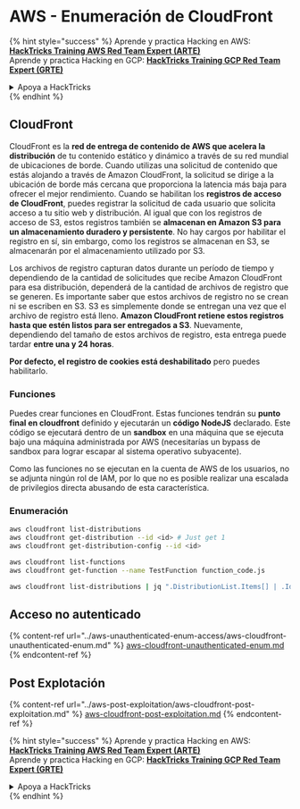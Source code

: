 # AWS - Enumeración de CloudFront

{% hint style="success" %}
Aprende y practica Hacking en AWS: <img src="/.gitbook/assets/image.png" alt="" data-size="line">[**HackTricks Training AWS Red Team Expert (ARTE)**](https://training.hacktricks.xyz/courses/arte)<img src="/.gitbook/assets/image.png" alt="" data-size="line">\
Aprende y practica Hacking en GCP: <img src="/.gitbook/assets/image (2).png" alt="" data-size="line">[**HackTricks Training GCP Red Team Expert (GRTE)**<img src="/.gitbook/assets/image (2).png" alt="" data-size="line">](https://training.hacktricks.xyz/courses/grte)

<details>

<summary>Apoya a HackTricks</summary>

* Revisa los [**planes de suscripción**](https://github.com/sponsors/carlospolop)!
* **Únete al** 💬 [**grupo de Discord**](https://discord.gg/hRep4RUj7f) o al [**grupo de telegram**](https://t.me/peass) o **síguenos** en **Twitter** 🐦 [**@hacktricks\_live**](https://twitter.com/hacktricks\_live)**.**
* **Comparte trucos de hacking enviando PRs a los** [**HackTricks**](https://github.com/carlospolop/hacktricks) y [**HackTricks Cloud**](https://github.com/carlospolop/hacktricks-cloud) repositorios de github.

</details>
{% endhint %}

## CloudFront

CloudFront es la **red de entrega de contenido de AWS que acelera la distribución** de tu contenido estático y dinámico a través de su red mundial de ubicaciones de borde. Cuando utilizas una solicitud de contenido que estás alojando a través de Amazon CloudFront, la solicitud se dirige a la ubicación de borde más cercana que proporciona la latencia más baja para ofrecer el mejor rendimiento. Cuando se habilitan los **registros de acceso de CloudFront**, puedes registrar la solicitud de cada usuario que solicita acceso a tu sitio web y distribución. Al igual que con los registros de acceso de S3, estos registros también se **almacenan en Amazon S3 para un almacenamiento duradero y persistente**. No hay cargos por habilitar el registro en sí, sin embargo, como los registros se almacenan en S3, se almacenarán por el almacenamiento utilizado por S3.

Los archivos de registro capturan datos durante un período de tiempo y dependiendo de la cantidad de solicitudes que recibe Amazon CloudFront para esa distribución, dependerá de la cantidad de archivos de registro que se generen. Es importante saber que estos archivos de registro no se crean ni se escriben en S3. S3 es simplemente donde se entregan una vez que el archivo de registro está lleno. **Amazon CloudFront retiene estos registros hasta que estén listos para ser entregados a S3**. Nuevamente, dependiendo del tamaño de estos archivos de registro, esta entrega puede tardar **entre una y 24 horas**.

**Por defecto, el registro de cookies está deshabilitado** pero puedes habilitarlo.

### Funciones

Puedes crear funciones en CloudFront. Estas funciones tendrán su **punto final en cloudfront** definido y ejecutarán un **código NodeJS** declarado. Este código se ejecutará dentro de un **sandbox** en una máquina que se ejecuta bajo una máquina administrada por AWS (necesitarías un bypass de sandbox para lograr escapar al sistema operativo subyacente).

Como las funciones no se ejecutan en la cuenta de AWS de los usuarios, no se adjunta ningún rol de IAM, por lo que no es posible realizar una escalada de privilegios directa abusando de esta característica.

### Enumeración
```bash
aws cloudfront list-distributions
aws cloudfront get-distribution --id <id> # Just get 1
aws cloudfront get-distribution-config --id <id>

aws cloudfront list-functions
aws cloudfront get-function --name TestFunction function_code.js

aws cloudfront list-distributions | jq ".DistributionList.Items[] | .Id, .Origins.Items[].Id, .Origins.Items[].DomainName, .AliasICPRecordals[].CNAME"
```
## Acceso no autenticado

{% content-ref url="../aws-unauthenticated-enum-access/aws-cloudfront-unauthenticated-enum.md" %}
[aws-cloudfront-unauthenticated-enum.md](../aws-unauthenticated-enum-access/aws-cloudfront-unauthenticated-enum.md)
{% endcontent-ref %}

## Post Explotación

{% content-ref url="../aws-post-exploitation/aws-cloudfront-post-exploitation.md" %}
[aws-cloudfront-post-exploitation.md](../aws-post-exploitation/aws-cloudfront-post-exploitation.md)
{% endcontent-ref %}

{% hint style="success" %}
Aprende y practica Hacking en AWS:<img src="/.gitbook/assets/image.png" alt="" data-size="line">[**HackTricks Training AWS Red Team Expert (ARTE)**](https://training.hacktricks.xyz/courses/arte)<img src="/.gitbook/assets/image.png" alt="" data-size="line">\
Aprende y practica Hacking en GCP: <img src="/.gitbook/assets/image (2).png" alt="" data-size="line">[**HackTricks Training GCP Red Team Expert (GRTE)**<img src="/.gitbook/assets/image (2).png" alt="" data-size="line">](https://training.hacktricks.xyz/courses/grte)

<details>

<summary>Apoya a HackTricks</summary>

* Revisa los [**planes de suscripción**](https://github.com/sponsors/carlospolop)!
* **Únete al** 💬 [**grupo de Discord**](https://discord.gg/hRep4RUj7f) o al [**grupo de telegram**](https://t.me/peass) o **síguenos** en **Twitter** 🐦 [**@hacktricks\_live**](https://twitter.com/hacktricks\_live)**.**
* **Comparte trucos de hacking enviando PRs a los repositorios de** [**HackTricks**](https://github.com/carlospolop/hacktricks) y [**HackTricks Cloud**](https://github.com/carlospolop/hacktricks-cloud).

</details>
{% endhint %}
